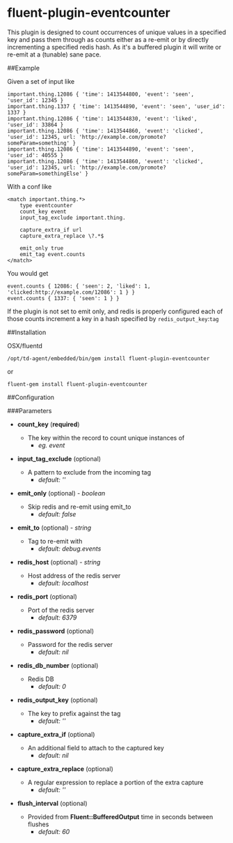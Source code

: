fluent-plugin-eventcounter
==========================

This plugin is designed to count occurrences of unique values in a specified key and pass them through as counts either as a re-emit or by directly incrementing a specified redis hash. As it's a buffered plugin it will write or re-emit at a (tunable) sane pace.

##Example

Given a set of input like

```
important.thing.12086 { 'time': 1413544800, 'event': 'seen', 'user_id': 12345 }
important.thing.1337 { 'time': 1413544890, 'event': 'seen', 'user_id': 1337 }
important.thing.12086 { 'time': 1413544830, 'event': 'liked', 'user_id': 33864 }
important.thing.12086 { 'time': 1413544860, 'event': 'clicked', 'user_id': 12345, url: 'http://example.com/promote?someParam=something' }
important.thing.12086 { 'time': 1413544890, 'event': 'seen', 'user_id': 40555 }
important.thing.12086 { 'time': 1413544860, 'event': 'clicked', 'user_id': 12345, url: 'http://example.com/promote?someParam=somethingElse' }
```

With a conf like

```
<match important.thing.*>
    type eventcounter
    count_key event
    input_tag_exclude important.thing.

    capture_extra_if url
    capture_extra_replace \?.*$

    emit_only true
    emit_tag event.counts
</match>
```

You would get

```
event.counts { 12086: { 'seen': 2, 'liked': 1, 'clicked:http://example.com/12086': 1 } }
event.counts { 1337: { 'seen': 1 } }
```

If the plugin is not set to emit only, and redis is properly configured each of those counts increment a key in a hash specified by `redis_output_key`:`tag`

##Installation

OSX/fluentd

    /opt/td-agent/embedded/bin/gem install fluent-plugin-eventcounter

or

    fluent-gem install fluent-plugin-eventcounter


##Configuration

###Parameters

- **count_key** (**required**)
    - The key within the record to count unique instances of 
        - *eg. event*

- **input_tag_exclude** (optional)
    - A pattern to exclude from the incoming tag 
        - *default: ''*

- **emit_only** (optional) - *boolean*
    - Skip redis and re-emit using emit_to 
        - *default: false*
    
- **emit_to** (optional) - *string*
    - Tag to re-emit with 
        - *default: debug.events*
    
- **redis_host** (optional) - *string*
    - Host address of the redis server 
        - *default: localhost*
    
- **redis_port** (optional)
    - Port of the redis server 
        - *default: 6379*
    
- **redis_password** (optional)
    - Password for the redis server 
        - *default: nil*
    
- **redis_db_number** (optional)
    - Redis DB 
        - *default: 0*

- **redis_output_key** (optional)
    - The key to prefix against the tag 
        - *default: ''*

- **capture_extra_if** (optional)
    - An additional field to attach to the captured key 
        - *default: nil*
    
- **capture_extra_replace** (optional)
    - A regular expression to replace a portion of the extra capture 
        - *default: ''*

- **flush_interval** (optional)
    - Provided from **Fluent::BufferedOutput** time in seconds between flushes 
        - *default: 60*


  
